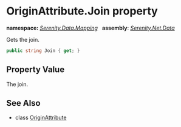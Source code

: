 # OriginAttribute.Join property
**namespace:** *[Serenity.Data.Mapping](../../README.md#serenity.data.mapping-namespace)*   **assembly**: *[Serenity.Net.Data](../../README.md)*

Gets the join.

```csharp
public string Join { get; }
```

## Property Value

The join.

## See Also

* class [OriginAttribute](../OriginAttribute.md)